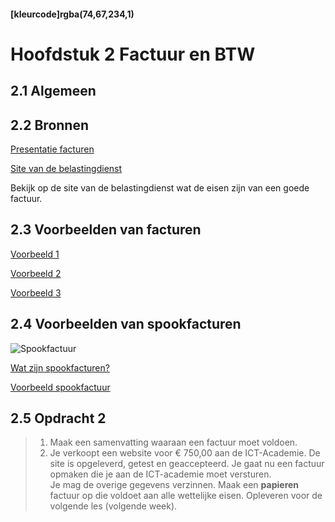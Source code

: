 #### [kleurcode]rgba(74,67,234,1)

#  Hoofdstuk 2 Factuur en BTW

## 2.1 Algemeen

## 2.2 Bronnen

[Presentatie facturen](https://elo.kw1c.nl/CMS/Studie/811%20ICT-Academie/811%20VakkenInhoud/%5BB.05%20BED%5D%20Bedrijfskunde/Productie/01.%20Reader/Bedrijfskunde%201.pptx)

[Site van de belastingdienst](https://www.belastingdienst.nl/wps/wcm/connect/bldcontentnl/belastingdienst/zakelijk/btw/administratie_bijhouden/facturen_maken/factuureisen/factuureisen)

Bekijk op de site van de belastingdienst wat de eisen zijn van een goede factuur. 

## 2.3 Voorbeelden van facturen

[Voorbeeld 1](https://elo.kw1c.nl/CMS/Studie/811%20ICT-Academie/811%20VakkenInhoud/%5BB.05%20BED%5D%20Bedrijfskunde/Productie/Materiaal%2095311/Factuur1.png)

[Voorbeeld 2](https://elo.kw1c.nl/CMS/Studie/811%20ICT-Academie/811%20VakkenInhoud/%5BB.05%20BED%5D%20Bedrijfskunde/Productie/Materiaal%2095311/Factuur2.png)

[Voorbeeld 3](https://elo.kw1c.nl/CMS/Studie/811%20ICT-Academie/811%20VakkenInhoud/%5BB.05%20BED%5D%20Bedrijfskunde/Productie/Materiaal%2095311/Factuur3.png)

## 2.4 Voorbeelden van spookfacturen

![Spookfactuur](https://github.com/ictacademiekw1c/opdrachten-repository/blob/master/bedrijfskunde/images/spookfactuur.jpg?raw=true)

[Wat zijn spookfacturen?](https://www.efactuurdirect.nl/blog/wat-zijn-spookfacturen-en-hoe-herken-je-ze/)

[Voorbeeld spookfactuur](https://elo.kw1c.nl/CMS/Studie/811%20ICT-Academie/811%20VakkenInhoud/[B.05%20BED]%20Bedrijfskunde/Productie/Materiaal%2095311/Spookfactuur1.png)

## 2.5 Opdracht 2

>1. Maak een samenvatting waaraan een factuur moet voldoen.
>2. Je verkoopt een website voor € 750,00 aan de ICT-Academie. De site is opgeleverd, getest en geaccepteerd. Je gaat nu een factuur opmaken die je aan de ICT-academie moet versturen. 
<br>Je mag de overige gegevens verzinnen.
>Maak een __papieren__ factuur op die voldoet aan alle wettelijke eisen.
>Opleveren voor de volgende les (volgende week).


